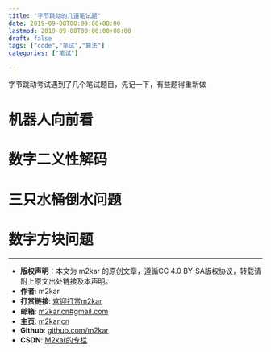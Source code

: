 ```yaml
---
title: "字节跳动的几道笔试题"
date: 2019-09-08T00:00:00+08:00
lastmod: 2019-09-08T00:00:00+08:00
draft: false
tags: ["code","笔试","算法"]
categories: ["笔试"]

---
```


字节跳动考试遇到了几个笔试题目，先记一下，有些题得重新做

# 机器人向前看

<script src="https://gist.github.com/m2kar/13a2290bb0157f76dd1ee1d0d2a641c0.js"></script>

# 数字二义性解码
<script src="https://gist.github.com/m2kar/4aabf092e6e7ba0fb75eef598018c912.js"></script>

# 三只水桶倒水问题
<script src="https://gist.github.com/m2kar/2ad4e7a438b793b2137446728edd2fb8.js"></script>

# 数字方块问题
<script src="https://gist.github.com/m2kar/be518605be69eee36dccfc30e44c5e31.js"></script>


--------
- **版权声明**：本文为 m2kar 的原创文章，遵循CC 4.0 BY-SA版权协议，转载请附上原文出处链接及本声明。
- **作者**: m2kar
- **打赏链接**: [欢迎打赏m2kar](http://m2kar-cn.mikecrm.com/wy97haW)
- **邮箱**: [m2kar.cn#gmail.com](mailto:m2kar.cn@gmail.com)
- **主页**: [m2kar.cn](https://m2kar.cn)
- **Github**: [github.com/m2kar](https://github.com/m2kar)
- **CSDN**: [M2kar的专栏](https://blog.csdn.net/still_night)
